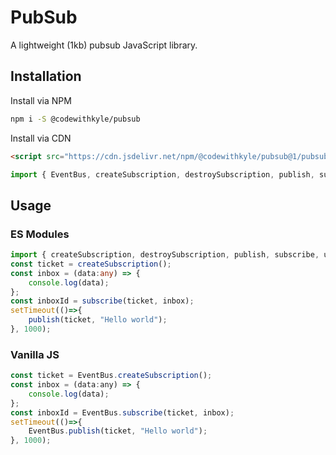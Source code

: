 # PubSub

A lightweight (1kb) pubsub JavaScript library.

## Installation

Install via NPM

```bash
npm i -S @codewithkyle/pubsub
```

Install via CDN

```html
<script src="https://cdn.jsdelivr.net/npm/@codewithkyle/pubsub@1/pubsub.min.js"></script>
```

```javascript
import { EventBus, createSubscription, destroySubscription, publish, subscribe, unsubscribe } from "https://cdn.jsdelivr.net/npm/@codewithkyle/pubsub@1/pubsub.min.mjs";
```

## Usage

### ES Modules

```typescript
import { createSubscription, destroySubscription, publish, subscribe, unsubscribe } from "https://cdn.jsdelivr.net/npm/@codewithkyle/pubsub@1/pubsub.min.mjs";
const ticket = createSubscription();
const inbox = (data:any) => {
    console.log(data);
};
const inboxId = subscribe(ticket, inbox);
setTimeout(()=>{
    publish(ticket, "Hello world");
}, 1000);
```

### Vanilla JS

```javascript
const ticket = EventBus.createSubscription();
const inbox = (data:any) => {
    console.log(data);
};
const inboxId = EventBus.subscribe(ticket, inbox);
setTimeout(()=>{
    EventBus.publish(ticket, "Hello world");
}, 1000);
```
